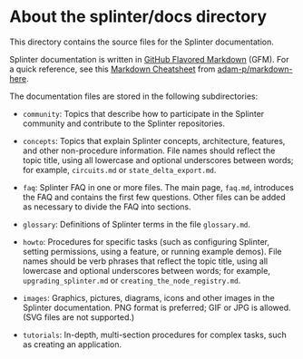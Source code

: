 # About the splinter/docs directory

This directory contains the source files for the Splinter documentation.

Splinter documentation is written in
[GitHub Flavored Markdown](https://github.github.com/gfm/) (GFM).
For a quick reference, see this
[Markdown Cheatsheet](https://github.com/adam-p/markdown-here/wiki/Markdown-Cheatsheet)
from [adam-p/markdown-here](https://github.com/adam-p/markdown-here).

The documentation files are stored in the following subdirectories:

* ``community``: Topics that describe how to participate in the Splinter
  community and contribute to the Splinter repositories.

* ``concepts``: Topics that explain Splinter concepts, architecture, features,
  and other non-procedure information. File names should reflect the topic
  title, using all lowercase and optional underscores between words; for
  example, ``circuits.md`` or ``state_delta_export.md``.

* ``faq``: Splinter FAQ in one or more files. The main page, ``faq.md``,
  introduces the FAQ and contains the first few questions. Other files can be
  added as necessary to divide the FAQ into sections.

* ``glossary``: Definitions of Splinter terms in the file ``glossary.md``.

* ``howto``: Procedures for specific tasks (such as configuring Splinter,
  setting permissions, using a feature, or running example demos). File names
  should be verb phrases that reflect the topic title, using all lowercase and
  optional underscores between words; for example, ``upgrading_splinter.md``
  or ``creating_the_node_registry.md``.

* ``images``: Graphics, pictures, diagrams, icons and other images in the
  Splinter documentation. PNG format is preferred; GIF or JPG is allowed.
  (SVG files are not supported.)

* ``tutorials``: In-depth, multi-section procedures for complex tasks, such as
  creating an application.
